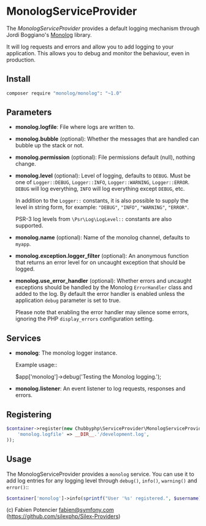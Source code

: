 # MonologServiceProvider

The *MonologServiceProvider* provides a default logging mechanism through
Jordi Boggiano's [Monolog][1] library.

It will log requests and errors and allow you to add logging to your
application. This allows you to debug and monitor the behaviour,
even in production.

## Install

```sh
composer require "monolog/monolog": "~1.0"
```

## Parameters

* **monolog.logfile**: File where logs are written to.
* **monolog.bubble** (optional): Whether the messages that are handled can bubble up the stack or not.
* **monolog.permission** (optional): File permissions default (null), nothing change.

* **monolog.level** (optional): Level of logging, defaults
  to ``DEBUG``. Must be one of ``Logger::DEBUG``, ``Logger::INFO``,
  ``Logger::WARNING``, ``Logger::ERROR``. ``DEBUG`` will log
  everything, ``INFO`` will log everything except ``DEBUG``,
  etc.

  In addition to the ``Logger::`` constants, it is also possible to supply the
  level in string form, for example: ``"DEBUG"``, ``"INFO"``, ``"WARNING"``,
  ``"ERROR"``.

  PSR-3 log levels from ``\Psr\Log\LogLevel::`` constants are also supported.

* **monolog.name** (optional): Name of the monolog channel,
  defaults to ``myapp``.

* **monolog.exception.logger_filter** (optional): An anonymous function that
  returns an error level for on uncaught exception that should be logged.

* **monolog.use_error_handler** (optional): Whether errors and uncaught exceptions
  should be handled by the Monolog ``ErrorHandler`` class and added to the log.
  By default the error handler is enabled unless the application ``debug`` parameter
  is set to true.

  Please note that enabling the error handler may silence some errors,
  ignoring the PHP ``display_errors`` configuration setting.

## Services

* **monolog**: The monolog logger instance.

  Example usage::

    $app['monolog']->debug('Testing the Monolog logging.');

* **monolog.listener**: An event listener to log requests, responses and errors.

## Registering

```php
$container->register(new Chubbyphp\ServiceProvider\MonologServiceProvider(), array(
    'monolog.logfile' => __DIR__.'/development.log',
));
```

## Usage

The MonologServiceProvider provides a ``monolog`` service. You can use it to
add log entries for any logging level through ``debug()``, ``info()``,
``warning()`` and ``error()``::

```php
$container['monolog']->info(sprintf("User '%s' registered.", $username));
```

(c) Fabien Potencier <fabien@symfony.com> (https://github.com/silexphp/Silex-Providers)

[1]: https://github.com/Seldaek/monolog
